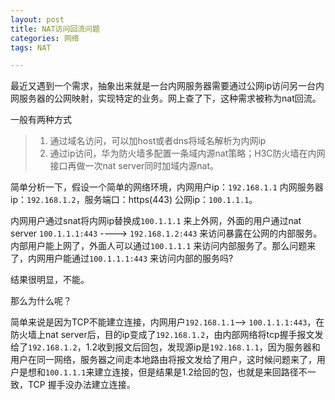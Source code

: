 ```yaml
---
layout: post
title: NAT访问回流问题
categories: 网络
tags: NAT

---
```


最近又遇到一个需求，抽象出来就是一台内网服务器需要通过公网ip访问另一台内网服务器的公网映射，实现特定的业务。网上查了下，这种需求被称为nat回流。

一般有两种方式

> 1. 通过域名访问，可以加host或者dns将域名解析为内网ip
> 2. 通过ip访问，华为防火墙多配置一条域内源nat策略；H3C防火墙在内网接口再做一次nat server同时加域内源nat。


简单分析一下，假设一个简单的网络环境，内网用户ip：`192.168.1.1` 内网服务器ip：`192.168.1.2`，服务端口：https(443) 公网ip：`100.1.1.1`。

内网用户通过snat将内网ip替换成`100.1.1.1` 来上外网，外面的用户通过nat server `100.1.1.1:443` ----> `192.168.1.2:443` 来访问暴露在公网的内部服务。内部用户能上网了，外面人可以通过`100.1.1.1` 来访问内部服务了。那么问题来了，内网用户能通过`100.1.1.1:443` 来访问内部的服务吗?

结果很明显，不能。

那么为什么呢？

简单来说是因为TCP不能建立连接，内网用户`192.168.1.1`--> `100.1.1.1:443`，在防火墙上nat server后，目的ip变成了`192.168.1.2`，由内部网络将tcp握手报文发给了`192.168.1.2`，1.2收到报文后回包，发现源ip是`192.168.1.1`，因为服务器和用户在同一网络，服务器之间走本地路由将报文发给了用户，这时候问题来了，用户是想和`100.1.1.1`来建立连接，但是结果是1.2给回的包，也就是来回路径不一致，TCP 握手没办法建立连接。